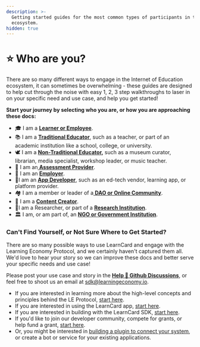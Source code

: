 ```yaml
---
description: >-
  Getting started guides for the most common types of participants in the
  ecosystem.
hidden: true
---
```


# ⭐ Who are you?

There are so many different ways to engage in the Internet of Education ecosystem, it can sometimes be overwhelming - these guides are designed to help cut through the noise with easy 1, 2, 3 step walkthroughs to laser in on your specific need and use case, and help you get started!

**Start your journey by selecting who you are, or how you are approaching these docs:**

* 🎓 I am a [**Learner or Employee**](learners-and-employees.md).
* 📚 I am a [**Traditional Educator**](traditional-educator.md), such as a teacher, or part of an academic institution like a school, college, or university.
* 🕊 I am a [**Non-Traditional Educator**](non-traditional-educator.md)**,** such as a museum curator, librarian, media specialist, workshop leader, or music teacher.
* 📝 I am an[ **Assessment Provider**](assessment-provider.md).
* 🤝 I am an [**Employer**](employer.md).
* 📱I am an [**App Developer**](app-developer-and-edtech.md), such as an ed-tech vendor, learning app, or platform provider.
* 🏘 I am a member or leader of a[ **DAO or Online Community**](dao-and-communities.md).
* 📖 I am a [**Content Creator**](content-creators.md).
* 🔬I am a Researcher, or part of a [**Research Institution**](research-institutions.md).
* 🏛 I am, or am part of, an [**NGO or Government Institution**](ngos-and-governments.md).

### Can't Find Yourself, or Not Sure Where to Get Started?

There are so many possible ways to use LearnCard and engage with the Learning Economy Protocol, and we certainly haven't captured them all. We'd love to hear your story so we can improve these docs and better serve your specific needs and use case!

Please post your use case and story in the [**Help 💖 Github Discussions**](https://github.com/learningeconomy/LearnCard/discussions/categories/help), or feel free to shoot us an email at [sdk@learningeconomy.io](mailto:sdk@learningeconomy.io).&#x20;

* If you are interested in learning more about the high-level concepts and principles behind the LE Protocol, [start here](../protocol-overview/the-learning-economy.md).
* If you are interested in using the LearnCard app, [start here](broken-reference).
* If you are interested in building with the LearnCard SDK, [start here](broken-reference).
* If you'd like to join our developer community, compete for grants, or help fund a grant, [start here](broken-reference).
* Or, you might be interested in [building a plugin to connect your system](../../../sdks/learncard-core/writing-plugins.md), or create a bot or service for your existing applications.

